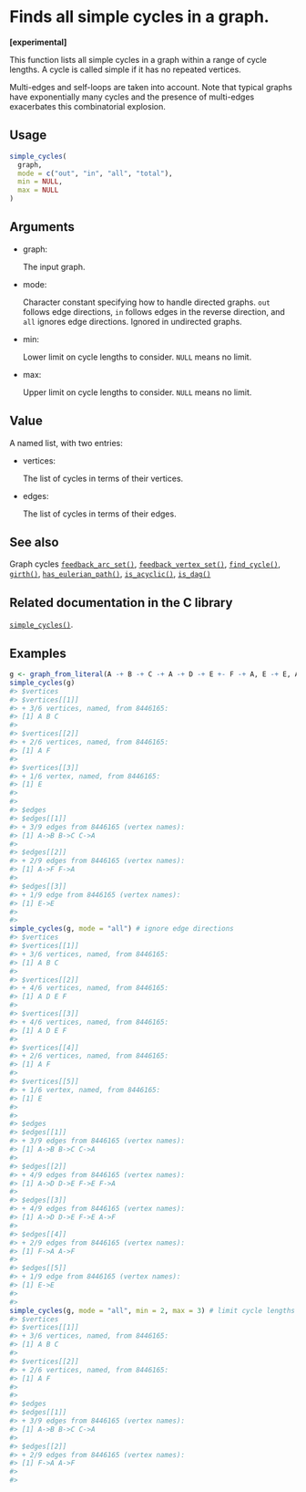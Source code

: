 # Finds all simple cycles in a graph.

**\[experimental\]**

This function lists all simple cycles in a graph within a range of cycle
lengths. A cycle is called simple if it has no repeated vertices.

Multi-edges and self-loops are taken into account. Note that typical
graphs have exponentially many cycles and the presence of multi-edges
exacerbates this combinatorial explosion.

## Usage

``` r
simple_cycles(
  graph,
  mode = c("out", "in", "all", "total"),
  min = NULL,
  max = NULL
)
```

## Arguments

- graph:

  The input graph.

- mode:

  Character constant specifying how to handle directed graphs. `out`
  follows edge directions, `in` follows edges in the reverse direction,
  and `all` ignores edge directions. Ignored in undirected graphs.

- min:

  Lower limit on cycle lengths to consider. `NULL` means no limit.

- max:

  Upper limit on cycle lengths to consider. `NULL` means no limit.

## Value

A named list, with two entries:

- vertices:

  The list of cycles in terms of their vertices.

- edges:

  The list of cycles in terms of their edges.

## See also

Graph cycles
[`feedback_arc_set()`](https://r.igraph.org/reference/feedback_arc_set.md),
[`feedback_vertex_set()`](https://r.igraph.org/reference/feedback_vertex_set.md),
[`find_cycle()`](https://r.igraph.org/reference/find_cycle.md),
[`girth()`](https://r.igraph.org/reference/girth.md),
[`has_eulerian_path()`](https://r.igraph.org/reference/has_eulerian_path.md),
[`is_acyclic()`](https://r.igraph.org/reference/is_acyclic.md),
[`is_dag()`](https://r.igraph.org/reference/is_dag.md)

## Related documentation in the C library

[`simple_cycles()`](https://igraph.org/c/html/latest/igraph-Cycles.html#igraph_simple_cycles).

## Examples

``` r
g <- graph_from_literal(A -+ B -+ C -+ A -+ D -+ E +- F -+ A, E -+ E, A -+ F, simplify = FALSE)
simple_cycles(g)
#> $vertices
#> $vertices[[1]]
#> + 3/6 vertices, named, from 8446165:
#> [1] A B C
#> 
#> $vertices[[2]]
#> + 2/6 vertices, named, from 8446165:
#> [1] A F
#> 
#> $vertices[[3]]
#> + 1/6 vertex, named, from 8446165:
#> [1] E
#> 
#> 
#> $edges
#> $edges[[1]]
#> + 3/9 edges from 8446165 (vertex names):
#> [1] A->B B->C C->A
#> 
#> $edges[[2]]
#> + 2/9 edges from 8446165 (vertex names):
#> [1] A->F F->A
#> 
#> $edges[[3]]
#> + 1/9 edge from 8446165 (vertex names):
#> [1] E->E
#> 
#> 
simple_cycles(g, mode = "all") # ignore edge directions
#> $vertices
#> $vertices[[1]]
#> + 3/6 vertices, named, from 8446165:
#> [1] A B C
#> 
#> $vertices[[2]]
#> + 4/6 vertices, named, from 8446165:
#> [1] A D E F
#> 
#> $vertices[[3]]
#> + 4/6 vertices, named, from 8446165:
#> [1] A D E F
#> 
#> $vertices[[4]]
#> + 2/6 vertices, named, from 8446165:
#> [1] A F
#> 
#> $vertices[[5]]
#> + 1/6 vertex, named, from 8446165:
#> [1] E
#> 
#> 
#> $edges
#> $edges[[1]]
#> + 3/9 edges from 8446165 (vertex names):
#> [1] A->B B->C C->A
#> 
#> $edges[[2]]
#> + 4/9 edges from 8446165 (vertex names):
#> [1] A->D D->E F->E F->A
#> 
#> $edges[[3]]
#> + 4/9 edges from 8446165 (vertex names):
#> [1] A->D D->E F->E A->F
#> 
#> $edges[[4]]
#> + 2/9 edges from 8446165 (vertex names):
#> [1] F->A A->F
#> 
#> $edges[[5]]
#> + 1/9 edge from 8446165 (vertex names):
#> [1] E->E
#> 
#> 
simple_cycles(g, mode = "all", min = 2, max = 3) # limit cycle lengths
#> $vertices
#> $vertices[[1]]
#> + 3/6 vertices, named, from 8446165:
#> [1] A B C
#> 
#> $vertices[[2]]
#> + 2/6 vertices, named, from 8446165:
#> [1] A F
#> 
#> 
#> $edges
#> $edges[[1]]
#> + 3/9 edges from 8446165 (vertex names):
#> [1] A->B B->C C->A
#> 
#> $edges[[2]]
#> + 2/9 edges from 8446165 (vertex names):
#> [1] F->A A->F
#> 
#> 
```
